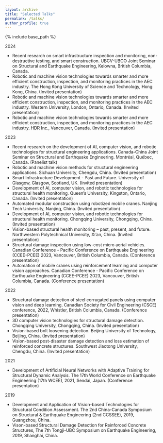 ```yaml
---
layout: archive
title: "Selected Talks"
permalink: /talks/
author_profile: true
---
```


{% include base_path %}


2024
* Recent research on smart infrastructure inspection and monitoring, non-destructive testing, and smart construction. UBCV-UBCO Joint Seminar on Structural and Earthquake Engineering, Kelowna, British Columbia, Canada.
* Robotic and machine vision technologies towards smarter and more efficient construction, inspection, and monitoring practices in the AEC industry. The Hong Kong University of Science and Technology, Hong Kong, China. (Invited presentation)
* Robotic and machine vision technologies towards smarter and more efficient construction, inspection, and monitoring practices in the AEC industry. Western University, London, Ontario, Canada. (Invited presentation)
* Robotic and machine vision technologies towards smarter and more efficient construction, inspection, and monitoring practices in the AEC industry. HDR Inc., Vancouver, Canada. (Invited presentation)

2023
* Recent research on the development of AI, computer vision, and robotic technologies for structural engineering applications. Canada-China Joint Seminar on Structural and Earthquake Engineering. Montréal, Québec, Canada. (Panelist talk)
* Robotic and machine vision methods for structural engineering applications. Sichuan University, Chengdu, China. (Invited presentation)
* Smart Infrastructure Development - Past and Future. University of Glasgow, Glasgow, Scotland, UK. (Invited presentation)
* Development of AI, computer vision, and robotic technologies for structural health monitoring. Queen’s University, Kingston, Ontario, Canada. (Invited presentation)
* Automated modular construction using robotized mobile cranes. Nanjing Tech University, Nanjing, China. (Invited presentation)
* Development of AI, computer vision, and robotic technologies for structural health monitoring. Chongqing University, Chongqing, China. (Invited presentation)
* Vision-based structural health monitoring – past, present, and future. Northwestern Polytechnical University, Xi’an, China. (Invited presentation)
* Structural damage inspection using low-cost micro aerial vehicles. Canadian Conference - Pacific Conference on Earthquake Engineering (CCEE-PCEE) 2023, Vancouver, British Columbia, Canada. (Conference presentation)
* Automation of mobile cranes using reinforcement learning and computer vision approaches. Canadian Conference - Pacific Conference on Earthquake Engineering (CCEE-PCEE) 2023, Vancouver, British Columbia, Canada. (Conference presentation)


2022
* Structural damage detection of steel corrugated panels using computer vision and deep learning. Canadian Society for Civil Engineering (CSCE) conference, 2022, Whistler, British Columbia, Canada. (Conference presentation)
* 3D computer vision technologies for structural damage detection. Chongqing University, Chongqing, China. (Invited presentation)
* Vision-based bolt loosening detection. Beijing University of Technology, Beijing, China. (Invited presentation)
* Vision-based post-disaster damage detection and loss estimation of reinforced concrete structures. Southwest Jiaotong University, Chengdu, China. (Invited presentation)

2021
* Development of Artificial Neural Networks with Adaptive Training for Structural Dynamic Analysis. The 17th World Conference on Earthquake Engineering (17th WCEE), 2021, Sendai, Japan. (Conference presentation)

2019
* Development and Application of Vision-based Technologies for Structural Condition Assessment. The 2nd China-Canada Symposium on Structural & Earthquake Engineering (2nd CCSSEE), 2019, Guangzhou, China.
* Vison-based Structural Damage Detection for Reinforced Concrete Structures, The 7th Tongji-UBC Symposium on Earthquake Engineering, 2019, Shanghai, China.


